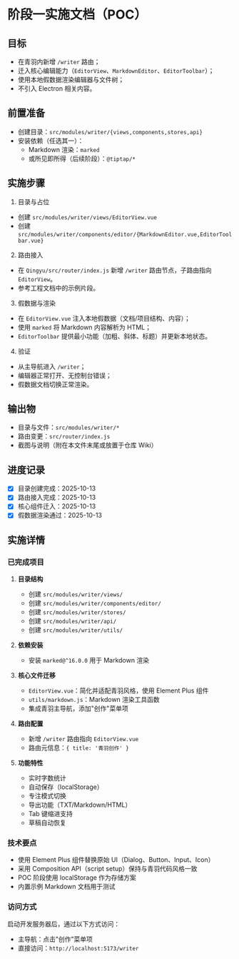 # 阶段一实施文档（POC）

## 目标

- 在青羽内新增 `/writer` 路由；
- 迁入核心编辑能力（`EditorView`、`MarkdownEditor`、`EditorToolbar`）；
- 使用本地假数据渲染编辑器与文件树；
- 不引入 Electron 相关内容。

## 前置准备

- 创建目录：`src/modules/writer/{views,components,stores,api}`
- 安装依赖（任选其一）：
  - Markdown 渲染：`marked`
  - 或所见即所得（后续阶段）：`@tiptap/*`

## 实施步骤

1) 目录与占位
- 创建 `src/modules/writer/views/EditorView.vue`
- 创建 `src/modules/writer/components/editor/{MarkdownEditor.vue,EditorToolbar.vue}`

2) 路由接入
- 在 `Qingyu/src/router/index.js` 新增 `/writer` 路由节点，子路由指向 `EditorView`。
- 参考工程文档中的示例片段。

3) 假数据与渲染
- 在 `EditorView.vue` 注入本地假数据（文档/项目结构、内容）；
- 使用 `marked` 将 Markdown 内容解析为 HTML；
- `EditorToolbar` 提供最小功能（加粗、斜体、标题）并更新本地状态。

4) 验证
- 从主导航进入 `/writer`；
- 编辑器正常打开、无控制台错误；
- 假数据文档切换正常渲染。

## 输出物

- 目录与文件：`src/modules/writer/*`
- 路由变更：`src/router/index.js`
- 截图与说明（附在本文件末尾或放置于仓库 Wiki）

## 进度记录

- [x] 目录创建完成：2025-10-13
- [x] 路由接入完成：2025-10-13
- [x] 核心组件迁入：2025-10-13
- [x] 假数据渲染通过：2025-10-13

## 实施详情

### 已完成项目

1. **目录结构**
   - 创建 `src/modules/writer/views/`
   - 创建 `src/modules/writer/components/editor/`
   - 创建 `src/modules/writer/stores/`
   - 创建 `src/modules/writer/api/`
   - 创建 `src/modules/writer/utils/`

2. **依赖安装**
   - 安装 `marked@^16.0.0` 用于 Markdown 渲染

3. **核心文件迁移**
   - `EditorView.vue`：简化并适配青羽风格，使用 Element Plus 组件
   - `utils/markdown.js`：Markdown 渲染工具函数
   - 集成青羽主导航，添加"创作"菜单项

4. **路由配置**
   - 新增 `/writer` 路由指向 `EditorView.vue`
   - 路由元信息：`{ title: '青羽创作' }`

5. **功能特性**
   - 实时字数统计
   - 自动保存（localStorage）
   - 专注模式切换
   - 导出功能（TXT/Markdown/HTML）
   - Tab 键缩进支持
   - 草稿自动恢复

### 技术要点

- 使用 Element Plus 组件替换原始 UI（Dialog、Button、Input、Icon）
- 采用 Composition API（script setup）保持与青羽代码风格一致
- POC 阶段使用 localStorage 作为存储方案
- 内置示例 Markdown 文档用于测试

### 访问方式

启动开发服务器后，通过以下方式访问：
- 主导航：点击"创作"菜单项
- 直接访问：`http://localhost:5173/writer`
